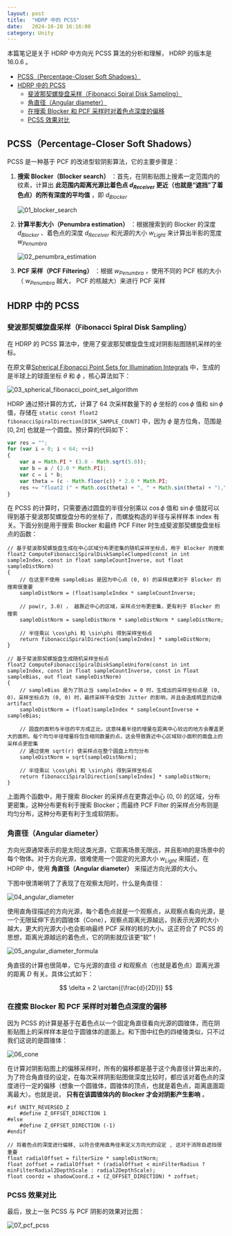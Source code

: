 ```yaml
---
layout: post
title:  "HDRP 中的 PCSS"
date:   2024-10-28 16:16:00
category: Unity
---
```


本篇笔记是关于 HDRP 中方向光 PCSS 算法的分析和理解， HDRP 的版本是 16.0.6 。

- [PCSS（Percentage-Closer Soft Shadows）](#pcsspercentage-closer-soft-shadows)
- [HDRP 中的 PCSS](#hdrp-中的-pcss)
  - [斐波那契螺旋盘采样（Fibonacci Spiral Disk Sampling）](#斐波那契螺旋盘采样fibonacci-spiral-disk-sampling)
  - [角直径（Angular diameter）](#角直径angular-diameter)
  - [在搜索 Blocker 和 PCF 采样时对着色点深度的偏移](#在搜索-blocker-和-pcf-采样时对着色点深度的偏移)
  - [PCSS 效果对比](#pcss-效果对比)

## PCSS（Percentage-Closer Soft Shadows）

PCSS 是一种基于 PCF 的改进型软阴影算法，它的主要步骤是：

1. **搜索 Blocker（Blocker search）** ：首先，在阴影贴图上搜素一定范围内的纹素，计算出 **此范围内距离光源比着色点 $d_{Receiver}$ 更近（也就是“遮挡”了着色点）的所有深度的平均值** ，即 $d_{Blocker}$

    ![01_blocker_search](/assets/images/2024/2024-10-28-PCSSInHDRP/01_blocker_search.jpg)

2. **计算半影大小（Penumbra estimation）** ：根据搜索到的 Blocker 的深度 $d_{Blocker}$ 、着色点的深度 $d_{Receiver}$ 和光源的大小 $w_{Light}$ 来计算出半影的宽度 $w_{Penumbra}$

    ![02_penumbra_estimation](/assets/images/2024/2024-10-28-PCSSInHDRP/02_penumbra_estimation.jpg)

3. **PCF 采样（PCF Filtering）** ：根据 $w_{Penumbra}$ ，使用不同的 PCF 核的大小（ $w_{Penumbra}$ 越大， PCF 的核越大）来进行 PCF 采样

## HDRP 中的 PCSS

### 斐波那契螺旋盘采样（Fibonacci Spiral Disk Sampling）

在 HDRP 的 PCSS 算法中，使用了斐波那契螺旋盘生成对阴影贴图随机采样的坐标。

在原文章[Spherical Fibonacci Point Sets for Illumination Integrals](https://people.irisa.fr/Ricardo.Marques/articles/2013/SF_CGF.pdf) 中，生成的是半球上的球面坐标 $\theta$ 和 $\phi$ ，核心算法如下：

![03_spherical_fibonacci_point_set_algorithm](/assets/images/2024/2024-10-28-PCSSInHDRP/03_spherical_fibonacci_point_set_algorithm.jpg)

HDRP 通过预计算的方式，计算了 64 次采样数量下的 $\phi$ 坐标的 $\cos\phi$ 值和 $\sin\phi$ 值，存储在 `static const float2 fibonacciSpiralDirection[DISK_SAMPLE_COUNT]` 中，因为 $\phi$ 是方位角，范围是 $[0,2\pi]$ 也就是一个圆盘。预计算的代码如下：

```js
var res = "";
for (var i = 0; i < 64; ++i)
{
    var a = Math.PI * (3.0 - Math.sqrt(5.0));
    var b = a / (2.0 * Math.PI);
    var c = i * b;
    var theta = (c - Math.floor(c)) * 2.0 * Math.PI;
    res += "float2 (" + Math.cos(theta) + ", " + Math.sin(theta) + "),\n";
}
```

在 PCSS 的计算时，只需要通过圆盘的半径分别乘以 $\cos\phi$ 值和 $\sin\phi$ 值就可以得到基于斐波那契螺旋盘分布的坐标了，而螺旋构造的半径与采样样本 index 有关。下面分别是用于搜索 Blocker 和最终 PCF Filter 时生成斐波那契螺旋盘坐标点的函数：

```hlsl
// 基于斐波那契螺旋盘生成在中心区域分布更密集的随机采样坐标点，用于 Blocker 的搜索
float2 ComputeFibonacciSpiralDiskSampleClumped(const in int sampleIndex, const in float sampleCountInverse, out float sampleDistNorm)
{
    // 在这里不使用 sampleBias 是因为中心点 (0, 0) 的采样结果对于 Blocker 的搜索很重要
    sampleDistNorm = (float)sampleIndex * sampleCountInverse;

    // pow(r, 3.0) ， 越靠近中心的区域，采样点分布更密集，更有利于 Blocker 的搜索
    sampleDistNorm = sampleDistNorm * sampleDistNorm * sampleDistNorm;

    // 半径乘以 \cos\phi 和 \sin\phi 得到采样坐标点
    return fibonacciSpiralDirection[sampleIndex] * sampleDistNorm;
}

// 基于斐波那契螺旋盘生成随机采样坐标点
float2 ComputeFibonacciSpiralDiskSampleUniform(const in int sampleIndex, const in float sampleCountInverse, const in float sampleBias, out float sampleDistNorm)
{
    // sampleBias 是为了防止当 sampleIndex = 0 时，生成出的采样坐标点是 (0, 0)，采样坐标点为 (0, 0) 时，最终采样不会受到 Jitter 的影响，并且会造成明显的边缘 artifact
    sampleDistNorm = (float)sampleIndex * sampleCountInverse + sampleBias;

    // 圆盘的面积与半径的平方成正比，这意味着半径的增量在距离中心较远的地方会覆盖更大的面积。每个均匀半径增量将包含相同数量的点，这会导致靠近中心区域较小面积的面盘上的采样点更密集
    // 通过使用 sqrt(r) 使采样点在整个圆盘上均匀分布
    sampleDistNorm = sqrt(sampleDistNorm);

    // 半径乘以 \cos\phi 和 \sin\phi 得到采样坐标点
    return fibonacciSpiralDirection[sampleIndex] * sampleDistNorm;
}
```

上面两个函数中，用于搜索 Blocker 的采样点在更靠近中心 (0, 0) 的区域，分布更密集，这种分布更有利于搜索 Blocker；而最终 PCF Filter 的采样点分布则是均匀分布，这种分布更有利于生成软阴影。

### 角直径（Angular diameter）

方向光源通常表示的是太阳这类光源，它距离场景无限远，并且影响的是场景中的每个物体。对于方向光源，很难使用一个固定的光源大小 $w_{Light}$ 来描述，在 HDRP 中，使用 **角直径（Angular diameter）** 来描述方向光源的大小。

下图中很清晰明了了表现了在观察太阳时，什么是角直径：

![04_angular_diameter](/assets/images/2024/2024-10-28-PCSSInHDRP/04_angular_diameter.jpg)

使用直角径描述的方向光源，每个着色点就是一个观察点，从观察点看向光源，是一个无限延伸下去的圆锥体（Cone），观察点距离光源越远，则表示光源的大小越大，更大的光源大小也会影响最终 PCF 采样的核的大小。这正符合了 PCSS 的思想，距离光源越远的着色点，它的阴影就应该更“软”！

![05_angular_diameter_formula](/assets/images/2024/2024-10-28-PCSSInHDRP/05_angular_diameter_formula.jpeg)

角直径的计算也很简单，它与光源的直径 $d$ 和观察点（也就是着色点）距离光源的距离 $D$ 有关。具体公式如下：

$$
\delta = 2 \arctan{(\frac{d}{2D})}
$$

### 在搜索 Blocker 和 PCF 采样时对着色点深度的偏移

因为 PCSS 的计算是基于在着色点以一个固定角直径看向光源的圆锥体，而在阴影贴图上的采样样本是位于圆锥体的底面上。和下图中红色的四棱锥类似，只不过我们这说的是圆锥体：

![06_cone](/assets/images/2024/2024-10-28-PCSSInHDRP/06_cone.jpeg)

在计算对阴影贴图上的偏移采样时，所有的偏移都是基于这个角直径计算出来的，为了符合角直径的设定，在每次采样阴影贴图做深度比较时，都应该对着色点的深度进行一定的偏移（想象一个圆锥体，圆锥体的顶点，也就是着色点，距离底面距离最大）。也就是说， **只有在该圆锥体内的 Blocker 才会对阴影产生影响** 。

```hlsl
#if UNITY_REVERSED_Z
    #define Z_OFFSET_DIRECTION 1
#else
    #define Z_OFFSET_DIRECTION (-1)
#endif

// 将着色点的深度进行偏移, 以符合使用直角径来定义方向光的设定 , 这对于消除自遮挡很重要
float radialOffset = filterSize * sampleDistNorm;
float zoffset = radialOffset * (radialOffset < minFilterRadius ? minFilterRadial2DepthScale : radial2DepthScale);
float coordz = shadowCoord.z + (Z_OFFSET_DIRECTION) * zoffset;
```

### PCSS 效果对比

最后，放上一张 PCSS 与 PCF 阴影的效果对比图：

![07_pcf_pcss](/assets/images/2024/2024-10-28-PCSSInHDRP/07_pcf_pcss.jpg)
